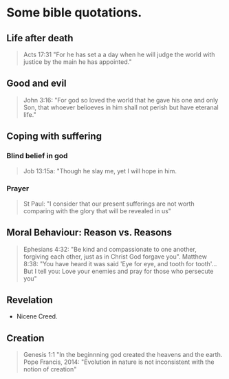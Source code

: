 # Some bible quotations.
## Life after death
> Acts 17:31 "For he has set a a day when he will judge the world with justice by the main he has appointed."
## Good and evil
> John 3:16: "For god so loved the world that he gave his one and only Son, that whoever belioeves in him shall not perish but have eteranal life."
## Coping with suffering
### Blind belief in god
> Job 13:15a: "Though he slay me, yet I will hope in him.
### Prayer
> St Paul: "I consider that our present sufferings are not worth comparing with the glory that will be revealed in us"
## Moral Behaviour: Reason vs. Reasons
> Ephesians 4:32: "Be kind and compassionate to one another, forgiving each other, just as in Christ God forgave you".
> Matthew 8:38: "You have heard it was said 'Eye for eye, and tooth for tooth'... But I tell you: Love your enemies and pray for those who persecute you"
## Revelation
* Nicene Creed.
## Creation
> Genesis 1:1 "In the beginnning god created the heavens and the earth.
> Pope Francis, 2014: "Evolution in nature is not inconsistent with the notion of creation"
